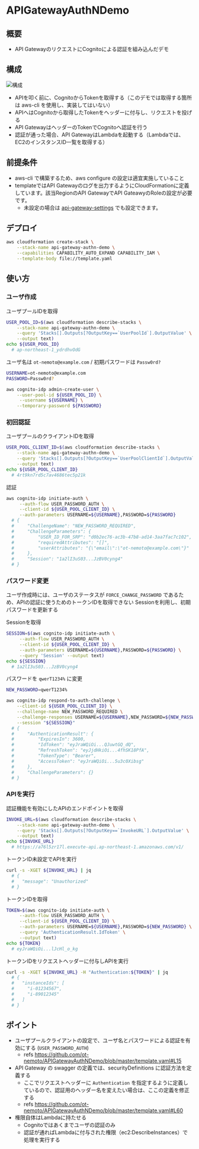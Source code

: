 # APIGatewayAuthNDemo

## 概要

- API GatewayのリクエストにCognitoによる認証を組み込んだデモ

## 構成

![構成](https://github.com/ot-nemoto/APIGatewayAuthNDemo/blob/images/APIGatewayAuthDemo_v2.png)

- APIを叩く前に、CognitoからTokenを取得する（このデモでは取得する箇所は aws-cli を使用し、実装してはいない）
- APIへはCognitoから取得したTokenをヘッダーに付与し、リクエストを投げる
- API GatewayはヘッダーのTokenでCognitoへ認証を行う
- 認証が通った場合、API GatewayはLambdaを起動する（Lambdaでは、EC2のインスタンスID一覧を取得する）

## 前提条件

- aws-cli で構築するため、aws configure の設定は適宜実施していること
- templateではAPI Gatewayのログを出力するようにCloudFormationに定義しています。該当RegionのAPI GatewayでAPI GateawyのRoleの設定が必要です。
  - 未設定の場合は [api-gateway-settings](https://github.com/ot-nemoto/api-gateway-settings) でも設定できます。

## デプロイ

```sh
aws cloudformation create-stack \
    --stack-name api-gateway-authn-demo \
    --capabilities CAPABILITY_AUTO_EXPAND CAPABILITY_IAM \
    --template-body file://template.yaml
```

## 使い方

### ユーザ作成

ユーザプールIDを取得

```sh
USER_POOL_ID=$(aws cloudformation describe-stacks \
    --stack-name api-gateway-authn-demo \
    --query 'Stacks[].Outputs[?OutputKey==`UserPoolId`].OutputValue' \
    --output text)
echo ${USER_POOL_ID}
  # ap-northeast-1_ydrdhvOdG
```

ユーザ名は `ot-nemoto@example.com` / 初期パスワードは `Passw0rd?`

```sh
USERNAME=ot-nemoto@example.com
PASSWORD=Passw0rd?

aws cognito-idp admin-create-user \
    --user-pool-id ${USER_POOL_ID} \
     --username ${USERNAME} \
    --temporary-password ${PASSWORD}
```

### 初回認証

ユーザプールのクライアントIDを取得

```sh
USER_POOL_CLIENT_ID=$(aws cloudformation describe-stacks \
    --stack-name api-gateway-authn-demo \
    --query 'Stacks[].Outputs[?OutputKey==`UserPoolClientId`].OutputValue' \
    --output text)
echo ${USER_POOL_CLIENT_ID}
  # 4rt9kn7rd5c7av4686tec5p21k
```

認証

```sh
aws cognito-idp initiate-auth \
     --auth-flow USER_PASSWORD_AUTH \
     --client-id ${USER_POOL_CLIENT_ID} \
     --auth-parameters USERNAME=${USERNAME},PASSWORD=${PASSWORD}
  # {
  #     "ChallengeName": "NEW_PASSWORD_REQUIRED",
  #     "ChallengeParameters": {
  #         "USER_ID_FOR_SRP": "d0b2ec76-ac3b-47b8-ad14-3aa7fac7c102",
  #         "requiredAttributes": "[]",
  #         "userAttributes": "{\"email\":\"ot-nemoto@example.com\"}"
  #     },
  #     "Session": "1a2lI3uS03...JzBV0cyng4"
  # }
```

### パスワード変更

ユーザ作成時には、ユーザのステータスが `FORCE_CHANGE_PASSWORD` であるため、APIの認証に使うためのトークンIDを取得できない
Sessionを利用し、初期パスワードを更新する

Sessionを取得

```sh
SESSION=$(aws cognito-idp initiate-auth \
     --auth-flow USER_PASSWORD_AUTH \
     --client-id ${USER_POOL_CLIENT_ID} \
     --auth-parameters USERNAME=${USERNAME},PASSWORD=${PASSWORD} \
     --query 'Session' --output text)
echo ${SESSION}
  # 1a2lI3uS03...JzBV0cyng4
```

パスワードを `qwerT1234%` に変更

```sh
NEW_PASSWORD=qwerT1234%

aws cognito-idp respond-to-auth-challenge \
    --client-id ${USER_POOL_CLIENT_ID} \
    --challenge-name NEW_PASSWORD_REQUIRED \
    --challenge-responses USERNAME=${USERNAME},NEW_PASSWORD=${NEW_PASSWORD} \
    --session "${SESSION}"
  # {
  #     "AuthenticationResult": {
  #         "ExpiresIn": 3600,
  #         "IdToken": "eyJraWQiOi...QJuwtGQ_dQ",
  #         "RefreshToken": "eyJjdHkiOi...4fhSK18PfA",
  #         "TokenType": "Bearer",
  #         "AccessToken": "eyJraWQiOi...5u3c0Xibsg"
  #     },
  #     "ChallengeParameters": {}
  # }
```

### APIを実行

認証機能を有効にしたAPIのエンドポイントを取得

```sh
INVOKE_URL=$(aws cloudformation describe-stacks \
    --stack-name api-gateway-authn-demo \
    --query 'Stacks[].Outputs[?OutputKey==`InvokeURL`].OutputValue' \
    --output text)
echo ${INVOKE_URL}
  # https://a76l5zr17l.execute-api.ap-northeast-1.amazonaws.com/v1/
```

トークンID未設定でAPIを実行

```sh
curl -s -XGET ${INVOKE_URL} | jq
  # {
  #   "message": "Unauthorized"
  # }
```

トークンIDを取得

```sh
TOKEN=$(aws cognito-idp initiate-auth \
     --auth-flow USER_PASSWORD_AUTH \
     --client-id ${USER_POOL_CLIENT_ID} \
     --auth-parameters USERNAME=${USERNAME},PASSWORD=${NEW_PASSWORD} \
     --query 'AuthenticationResult.IdToken' \
     --output text)
echo ${TOKEN}
  # eyJraWQiOi...lJcHl_o_kg
```

トークンIDをリクエストヘッダーに付与しAPIを実行

```sh
curl -s -XGET ${INVOKE_URL} -H "Authentication:${TOKEN}" | jq
  # {
  #   "instanceIds": [
  #     "i-01234567",
  #     "i-89012345"
  #   ]
  # }
```

## ポイント

- ユーザプールクライアントの設定で、ユーザ名とパスワードによる認証を有効にする (`USER_PASSWORD_AUTH`)
  - refs https://github.com/ot-nemoto/APIGatewayAuthNDemo/blob/master/template.yaml#L15
- API Gateway の swagger の定義では、securityDefinitions に認証方法を定義する
  - ここでリクエストヘッダーに `Authentication` を指定するように定義しているので、認証用のヘッダー名を変えたい場合は、ここの定義を修正する
  - refs https://github.com/ot-nemoto/APIGatewayAuthNDemo/blob/master/template.yaml#L60
- 権限自体はLambdaに持たせる
  - Cognitoではあくまでユーザの認証のみ
  - 認証が通ればLambdaに付与された権限（ec2:DescribeInstances）で処理を実行する
